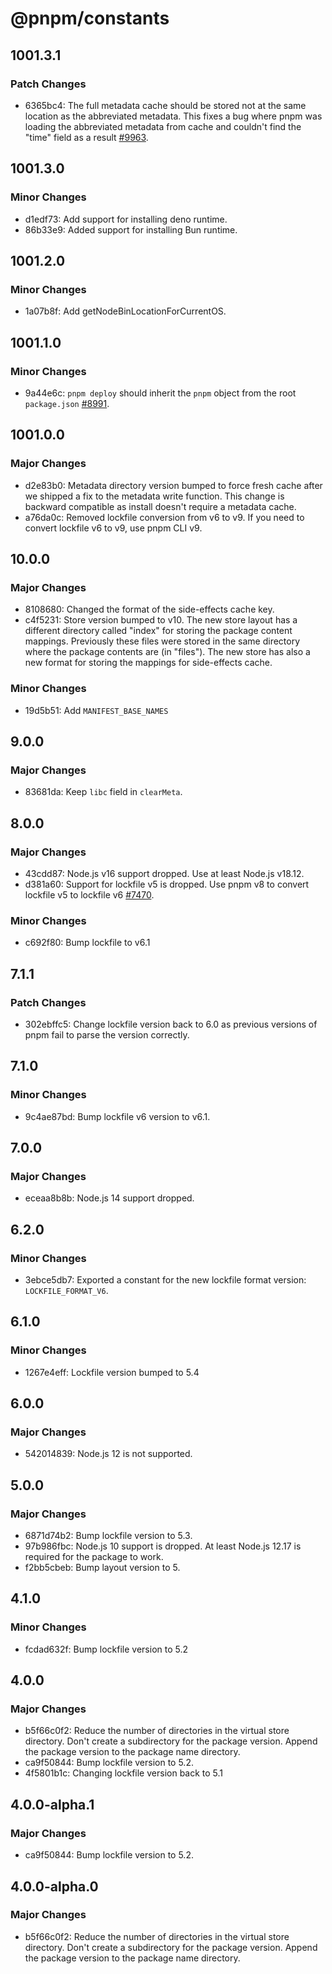 # @pnpm/constants

## 1001.3.1

### Patch Changes

- 6365bc4: The full metadata cache should be stored not at the same location as the abbreviated metadata. This fixes a bug where pnpm was loading the abbreviated metadata from cache and couldn't find the "time" field as a result [#9963](https://github.com/pnpm/pnpm/issues/9963).

## 1001.3.0

### Minor Changes

- d1edf73: Add support for installing deno runtime.
- 86b33e9: Added support for installing Bun runtime.

## 1001.2.0

### Minor Changes

- 1a07b8f: Add getNodeBinLocationForCurrentOS.

## 1001.1.0

### Minor Changes

- 9a44e6c: `pnpm deploy` should inherit the `pnpm` object from the root `package.json` [#8991](https://github.com/pnpm/pnpm/pull/8991).

## 1001.0.0

### Major Changes

- d2e83b0: Metadata directory version bumped to force fresh cache after we shipped a fix to the metadata write function. This change is backward compatible as install doesn't require a metadata cache.
- a76da0c: Removed lockfile conversion from v6 to v9. If you need to convert lockfile v6 to v9, use pnpm CLI v9.

## 10.0.0

### Major Changes

- 8108680: Changed the format of the side-effects cache key.
- c4f5231: Store version bumped to v10. The new store layout has a different directory called "index" for storing the package content mappings. Previously these files were stored in the same directory where the package contents are (in "files"). The new store has also a new format for storing the mappings for side-effects cache.

### Minor Changes

- 19d5b51: Add `MANIFEST_BASE_NAMES`

## 9.0.0

### Major Changes

- 83681da: Keep `libc` field in `clearMeta`.

## 8.0.0

### Major Changes

- 43cdd87: Node.js v16 support dropped. Use at least Node.js v18.12.
- d381a60: Support for lockfile v5 is dropped. Use pnpm v8 to convert lockfile v5 to lockfile v6 [#7470](https://github.com/pnpm/pnpm/pull/7470).

### Minor Changes

- c692f80: Bump lockfile to v6.1

## 7.1.1

### Patch Changes

- 302ebffc5: Change lockfile version back to 6.0 as previous versions of pnpm fail to parse the version correctly.

## 7.1.0

### Minor Changes

- 9c4ae87bd: Bump lockfile v6 version to v6.1.

## 7.0.0

### Major Changes

- eceaa8b8b: Node.js 14 support dropped.

## 6.2.0

### Minor Changes

- 3ebce5db7: Exported a constant for the new lockfile format version: `LOCKFILE_FORMAT_V6`.

## 6.1.0

### Minor Changes

- 1267e4eff: Lockfile version bumped to 5.4

## 6.0.0

### Major Changes

- 542014839: Node.js 12 is not supported.

## 5.0.0

### Major Changes

- 6871d74b2: Bump lockfile version to 5.3.
- 97b986fbc: Node.js 10 support is dropped. At least Node.js 12.17 is required for the package to work.
- f2bb5cbeb: Bump layout version to 5.

## 4.1.0

### Minor Changes

- fcdad632f: Bump lockfile version to 5.2

## 4.0.0

### Major Changes

- b5f66c0f2: Reduce the number of directories in the virtual store directory. Don't create a subdirectory for the package version. Append the package version to the package name directory.
- ca9f50844: Bump lockfile version to 5.2.
- 4f5801b1c: Changing lockfile version back to 5.1

## 4.0.0-alpha.1

### Major Changes

- ca9f50844: Bump lockfile version to 5.2.

## 4.0.0-alpha.0

### Major Changes

- b5f66c0f2: Reduce the number of directories in the virtual store directory. Don't create a subdirectory for the package version. Append the package version to the package name directory.
